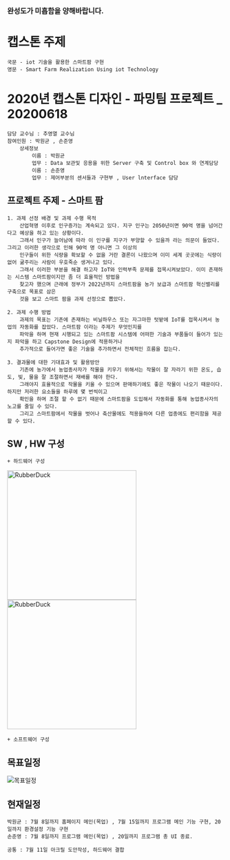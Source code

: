 
### 완성도가 미흡함을 양해바랍니다.

# 캡스톤 주제
    국문 - iot 기술을 활용한 스마트팜 구현
    영문 - Smart Farm Realization Using iot Technology
# 2020년 캡스톤 디자인 - 파밍팀 프로젝트 _ 20200618
    담당 교수님 : 추영열 교수님
    참여인원 : 박원균 , 손준영
        상세정보
            이름 : 박원균
            업무 : Data 보관및 응용을 위한 Server 구축 및 Control box 와 연계담당
            이름 : 손준영
            업무 : 제어부분의 센서들과 구현부 , User lnterface 담당


## 프로젝트 주제 - 스마트 팜 
    1. 과제 선정 배경 및 과제 수행 목적
        산업혁명 이후로 인구증가는 계속되고 있다. 지구 인구는 2050년이면 90억 명을 넘어간다고 예상을 하고 있는 상황이다. 
        그래서 인구가 늘어남에 따라 이 인구를 지구가 부양할 수 있을까 라는 의문이 들었다.그리고 이러한 생각으로 인해 90억 명 아니면 그 이상의
        인구들이 위한 식량을 확보할 수 없을 거란 결론이 나왔으며 이미 세계 곳곳에는 식량이 없어 굶주리는 사람이 우호죽순 생겨나고 있다.
        그래서 이러한 부분을 해결 하고자 IoT와 인력부족 문제를 접목시켜보았다. 이미 존재하는 시스템 스마트팜이지만 좀 더 효율적인 방법을 
        찾고자 했으며 근래에 정부가 2022년까지 스마트팜을 농가 보급과 스마트팜 혁신밸리를 구축으로 목표로 삼은 
        것을 보고 스마트 팜을 과제 선정으로 뽑았다. 
    
    2. 과제 수행 방법
        과제의 목표는 기존에 존재하는 비닐하우스 또는 자그마한 텃밭에 IoT를 접목시켜서 농업의 자동화를 잡았다. 스마트팜 이라는 주제가 무엇인지를 
        파악을 하며 현재 시행되고 있는 스마트팜 시스템에 어떠한 기술과 부품들이 들어가 있는지 파악을 하고 Capstone Design에 적용하거나
        추가적으로 들어가면 좋은 기술을 추가하면서 전체적인 흐름을 잡는다. 

    3. 결과물에 대한 기대효과 및 활용방안
        기존에 농가에서 농업종사자가 작물을 키우기 위해서는 작물이 잘 자라기 위한 온도, 습도, 빛, 물을 잘 조절하면서 재배를 해야 한다. 
        그래야지 효율적으로 작물을 키울 수 있으며 판매하기에도 좋은 작물이 나오기 때문이다. 하지만 저러한 요소들을 하루에 몇 번씩이고
        확인을 하며 조절 할 수 없기 때문에 스마트팜을 도입해서 자동화를 통해 농업종사자의 노고를 줄일 수 있다. 
        그리고 스마트팜에서 작물을 벗어나 축산물에도 적용을하여 다른 업종에도 편리함을 제공할 수 있다.
     

## SW , HW 구성
    + 하드웨어 구성
<img src="https://user-images.githubusercontent.com/51110811/85028459-0e483980-b1b6-11ea-9ba2-9e8d68375f86.jpg" height="300px" title="캐드 도면" alt="RubberDuck"></img><br/>
<img src="https://user-images.githubusercontent.com/51110811/85028481-14d6b100-b1b6-11ea-943e-18ad0a30dcae.jpg" height="300px" title="하드웨어 구성도" alt="RubberDuck"></img><br/>

    + 소프트웨어 구성

## 목표일정
![목표일정](https://user-images.githubusercontent.com/51110811/84993924-e2609000-b184-11ea-9c92-4d77834e8bd0.JPG)
## 현재일정
    박원균 : 7월 8일까지 홈페이지 메인(목업) , 7월 15일까지 프로그램 메인 기능 구현, 20일까지 환경설정 기능 구현
    손준영 : 7월 8일까지 프로그램 메인(목업) , 20일까지 프로그램 총 UI 종료.
    
    공통 : 7월 11일 아크릴 도안작성, 하드웨어 결합


